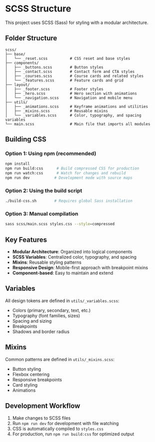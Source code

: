 # SCSS Structure

This project uses SCSS (Sass) for styling with a modular architecture.

## Folder Structure

```
scss/
├── base/
│   └── _reset.scss          # CSS reset and base styles
├── components/
│   ├── _buttons.scss        # Button styles
│   ├── _contact.scss        # Contact form and CTA styles
│   ├── _courses.scss        # Course cards and related styles
│   └── _features.scss       # Feature cards and grid
├── layout/
│   ├── _footer.scss         # Footer styles
│   ├── _hero.scss           # Hero section with animations
│   └── _navigation.scss     # Navigation and mobile menu
├── utils/
│   ├── _animations.scss     # Keyframe animations and utilities
│   ├── _mixins.scss         # Reusable mixins
│   └── _variables.scss      # Color, typography, and spacing variables
└── main.scss                # Main file that imports all modules
```

## Building CSS

### Option 1: Using npm (recommended)
```bash
npm install
npm run build:css      # Build compressed CSS for production
npm run watch:css      # Watch for changes and rebuild
npm run dev           # Development mode with source maps
```

### Option 2: Using the build script
```bash
./build-css.sh        # Requires global Sass installation
```

### Option 3: Manual compilation
```bash
sass scss/main.scss styles.css --style=compressed
```

## Key Features

- **Modular Architecture**: Organized into logical components
- **SCSS Variables**: Centralized color, typography, and spacing
- **Mixins**: Reusable styling patterns
- **Responsive Design**: Mobile-first approach with breakpoint mixins
- **Component-based**: Easy to maintain and extend

## Variables

All design tokens are defined in `utils/_variables.scss`:
- Colors (primary, secondary, text, etc.)
- Typography (font families, sizes)
- Spacing and sizing
- Breakpoints
- Shadows and border radius

## Mixins

Common patterns are defined in `utils/_mixins.scss`:
- Button styling
- Flexbox centering
- Responsive breakpoints
- Card styling
- Animations

## Development Workflow

1. Make changes to SCSS files
2. Run `npm run dev` for development with file watching
3. CSS is automatically compiled to `styles.css`
4. For production, run `npm run build:css` for optimized output